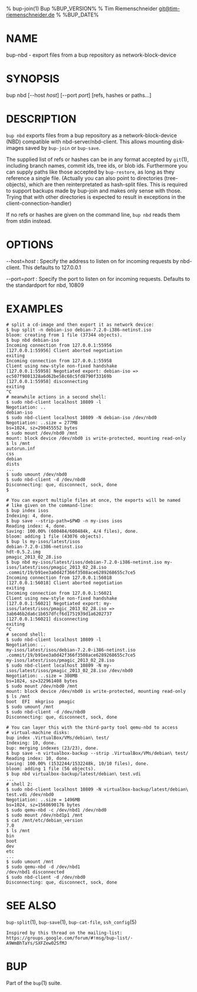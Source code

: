 % bup-join(1) Bup %BUP_VERSION%
% Tim Riemenschneider <git@tim-riemenschneider.de>
% %BUP_DATE%

# NAME

bup-nbd - export files from a bup repository as network-block-device

# SYNOPSIS

bup nbd [--host *host*] [--port *port*] [refs, hashes or paths...]

# DESCRIPTION

`bup nbd` exports files from a bup repository as a
network-block-device (NBD) compatible with nbd-server/nbd-client.
This allows mounting disk-images saved by `bup-join` or `bup-save`.

The supplied list of refs or hashes can be in any format
accepted by `git`(1), including branch names, commit ids,
tree ids, or blob ids. Furthermore you can supply paths like
those accepted by `bup-restore`, as long as they reference a
single file. (Actually you can also point to directories
(tree-objects), which are then reinterpretated as hash-split
files. This is required to support backups made by bup-join
and makes only sense with those. Trying that with other
directories is expected to result in exceptions in the
client-connection-handler)

If no refs or hashes are given on the command line, `bup
nbd` reads them from stdin instead.

# OPTIONS

\--host=*host*
:   Specify the address to listen on for incoming requests by nbd-client.
    This defaults to 127.0.0.1

\--port=*port*
:   Specify the port to listen on for incoming requests.
    Defaults to the standardport for nbd, 10809

# EXAMPLES

    # split a cd-image and then export it as network device:
    $ bup split -n debian-iso debian-7.2.0-i386-netinst.iso 
    bloom: creating from 1 file (37344 objects).
    $ bup nbd debian-iso
    Incoming connection from 127.0.0.1:55956
    [127.0.0.1:55956] Client aborted negotiation
    exiting
    Incoming connection from 127.0.0.1:55958
    Client using new-style non-fixed handshake
    [127.0.0.1:55958] Negotiated export: debian-iso => ec507f9801328a6d62be58c68c5fd8790f33169b
    [127.0.0.1:55958] disconnecting
    exiting
    ^C
    # meanwhile actions in a second shell:
    $ sudo nbd-client localhost 10809 -l
    Negotiation: ..
    debian-iso
    $ sudo nbd-client localhost 10809 -N debian-iso /dev/nbd0
    Negotiation: ..size = 277MB
    bs=1024, sz=290455552 bytes
    $ sudo mount /dev/nbd0 /mnt
    mount: block device /dev/nbd0 is write-protected, mounting read-only
    $ ls /mnt
    autorun.inf
    css
    debian
    dists
    ...
    $ sudo umount /dev/nbd0 
    $ sudo nbd-client -d /dev/nbd0
    Disconnecting: que, disconnect, sock, done
    $
    
    # You can export multiple files at once, the exports will be named
    # like given on the command-line:
    $ bup index isos
    Indexing: 4, done.
    $ bup save --strip-path=$PWD -n my-isos isos
    Reading index: 4, done.
    Saving: 100.00% (600484/600484k, 4/4 files), done.
    bloom: adding 1 file (43076 objects).
    $ bup ls my-isos/latest/isos
    debian-7.2.0-i386-netinst.iso
    hdt-0.5.2.img
    pmagic_2013_02_28.iso
    $ bup nbd my-isos/latest/isos/debian-7.2.0-i386-netinst.iso my-isos/latest/isos/pmagic_2013_02_28.iso .commit/19/b91ee3a0d42f366f3508ace6289268655c7ce5
    Incoming connection from 127.0.0.1:56018
    [127.0.0.1:56018] Client aborted negotiation
    exiting
    Incoming connection from 127.0.0.1:56021
    Client using new-style non-fixed handshake
    [127.0.0.1:56021] Negotiated export: my-isos/latest/isos/pmagic_2013_02_28.iso => 3ab646b2da6c1b657dfcf6d1751939d1a6202737
    [127.0.0.1:56021] disconnecting
    exiting
    ^C
    # second shell:
    $ sudo nbd-client localhost 10809 -l
    Negotiation: ..
    my-isos/latest/isos/debian-7.2.0-i386-netinst.iso
    .commit/19/b91ee3a0d42f366f3508ace6289268655c7ce5
    my-isos/latest/isos/pmagic_2013_02_28.iso
    $ sudo nbd-client localhost 10809 -N my-isos/latest/isos/pmagic_2013_02_28.iso /dev/nbd0
    Negotiation: ..size = 308MB
    bs=1024, sz=322961408 bytes
    $ sudo mount /dev/nbd0 /mnt
    mount: block device /dev/nbd0 is write-protected, mounting read-only
    $ ls /mnt
    boot  EFI  mkgriso  pmagic
    $ sudo umount /mnt
    $ sudo nbd-client -d /dev/nbd0
    Disconnecting: que, disconnect, sock, done
    
    # You can layer this with the third-party tool qemu-nbd to access
    # virtual-machine disks:
    bup index .VirtualBox/VMs/debian\ test/
    Indexing: 10, done.
    bup: merging indexes (23/23), done.
    $ bup save -n virtualbox-backup --strip .VirtualBox/VMs/debian\ test/
    Reading index: 10, done.
    Saving: 100.00% (1532244/1532248k, 10/10 files), done.    
    bloom: adding 1 file (56 objects).
    $ bup nbd virtualbox-backup/latest/debian\ test.vdi
    ...
    # shell 2:
    $ sudo nbd-client localhost 10809 -N virtualbox-backup/latest/debian\ test.vdi /dev/nbd0
    Negotiation: ..size = 1496MB
    bs=1024, sz=1568690176 bytes
    $ sudo qemu-nbd -c /dev/nbd1 /dev/nbd0
    $ sudo mount /dev/nbd1p1 /mnt
    $ cat /mnt/etc/debian_version 
    7.0
    $ ls /mnt
    bin
    boot
    dev
    etc
    ...
    $ sudo umount /mnt 
    $ sudo qemu-nbd -d /dev/nbd1
    /dev/nbd1 disconnected
    $ sudo nbd-client -d /dev/nbd0 
    Disconnecting: que, disconnect, sock, done

# SEE ALSO

`bup-split`(1), `bup-save`(1), `bup-cat-file`, `ssh_config`(5)

    Inspired by this thread on the mailing-list:
    https://groups.google.com/forum/#!msg/bup-list/-A9WmBhTaYs/SXFZew02SfMJ

# BUP

Part of the `bup`(1) suite.
